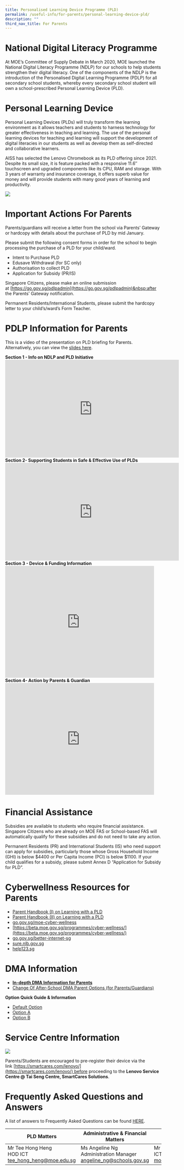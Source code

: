 ```yaml
---
title: Personalised Learning Device Programme (PLD)
permalink: /useful-info/for-parents/personal-learning-device-pld/
description: ""
third_nav_title: For Parents
---
```

# **National Digital Literacy Programme**<br>
At MOE’s Committee of Supply Debate in March 2020, MOE launched the National Digital Literacy Programme (NDLP) for our schools to help students strengthen their digital literacy. One of the components of the NDLP is the introduction of the Personalised Digital Learning Programme (PDLP) for all secondary school students, whereby every secondary school student will own a school-prescribed Personal Learning Device (PLD).

# **Personal Learning Device**<br>
Personal Learning Devices (PLDs) will truly transform the learning environment as it allows teachers and students to harness technology for greater effectiveness in teaching and learning. The use of the personal learning devices for teaching and learning will support the development of digital literacies in our students as well as develop them as self-directed and collaborative learners.

AISS has selected the Lenovo Chromebook as its PLD offering since 2021. Despite its small size, it is feature packed with a responsive 11.6″ touchscreen and upgraded components like its CPU, RAM and storage. With 3 years of warranty and insurance coverage, it offers superb value for money and will provide students with many good years of learning and productivity.

![](/images/Chromebook%20Gen3%20Enhanced%20photo.jpg)

# **Important Actions For Parents**<br>
Parents/guardians will receive a letter from the school via Parents’ Gateway or hardcopy with details about the purchase of PLD by mid January.

Please submit the following consent forms in order for the school to begin processing the purchase of a PLD for your child/ward.

*   Intent to Purchase PLD
*   Edusave Withdrawal (for SC only)
*   Authorisation to collect PLD
*   Application for Subsidy (PR/IS)

Singapore Citizens, please make an online submission at&nbsp;[https://go.gov.sg/pdlpadmin](https://go.gov.sg/pdlpadmin)&nbsp;after the Parents’ Gateway notification.

Permanent Residents/International Students, please submit the hardcopy letter to your child’s/ward’s Form Teacher.

# **PDLP Information for Parents**<br>
This is a video of the presentation on PLD briefing for Parents.<br>
Alternatively, you can view the <a target="_blank" href="https://drive.google.com/file/d/12s-gpXIkL6Y8yBPUK7e79ihU2tPgLqaw/view?usp=share_link">slides here</a>.
<br>

**Section 1 - Info on NDLP and PLD Initiative**<br><iframe width="560" height="315" src="https://www.youtube.com/embed/2eOWS0VKLKc" title="YouTube video player" frameborder="0" allow="accelerometer; autoplay; clipboard-write; encrypted-media; gyroscope; picture-in-picture; web-share" allowfullscreen></iframe><br>
**Section 2- Supporting Students in Safe & Effective Use of PLDs**<br><iframe width="560" height="315" src="https://www.youtube.com/embed/Baf9R2yAQlA" title="YouTube video player" frameborder="0" allow="accelerometer; autoplay; clipboard-write; encrypted-media; gyroscope; picture-in-picture; web-share" allowfullscreen></iframe><br>
**Section 3 - Device & Funding Information**<br><iframe allowfullscreen="" frameborder="0" src="https://www.youtube.com/embed/hjn5_yOc5QI?wmode=transparent" height="360" width="480"></iframe><br>
**Section 4- Action by Parents & Guardian**<br><iframe allowfullscreen="" frameborder="0" src="https://www.youtube.com/embed/uKR5DfvwNLk?wmode=transparent" height="360" width="480"></iframe>

# **Financial Assistance**<br>
Subsidies are available to students who require financial assistance. Singapore Citizens who are already on MOE FAS or School-based FAS will automatically qualify for these subsidies and do not need to take any action.

Permanent Residents (PR) and International Students (IS) who need support can apply for subsidies, particularly those whose Gross Household Income (GHI) is below $4400 or Per Capita Income (PCI) is below $1100. If your child qualifies for a subsidy, please submit Annex D “Application for Subsidy for PLD”.

# **Cyberwellness Resources for Parents**<br>
*   [Parent Handbook (I) on Learning with a PLD](https://drive.google.com/file/d/1L5SpJIQo_ZWZrxjJK1vMtL9in7KXtqxm/view?usp=share_link)
*   [Parent Handbook (II) on Learning with a PLD](https://drive.google.com/file/d/13C3U3ySji5W9-j9fSsKggEqEkQuG6wbQ/view?usp=share_link)
*   [go.gov.sg/moe-cyber-wellness](https://go.gov.sg/moe-cyber-wellness)
*   [https://beta.moe.gov.sg/programmes/cyber-wellness/](https://beta.moe.gov.sg/programmes/cyber-wellness/)
*   [go.gov.sg/better-internet-sg](https://www.betterinternet.sg/Resources/Resources-Listing?topic=everything&persona=parents)
*   [sure.nlb.gov.sg](https://sure.nlb.gov.sg/)
*   [help123.sg](https://www.help123.sg/)

# **DMA Information**<br>
*   **[In-depth DMA Information for Parents](https://drive.google.com/file/d/1azH-ggesSi9RcYhDmhPOzTCgRdhAl2Ci/view?usp=share_link)**
*   [Change Of After-School DMA Parent Options (for Parents/Guardians)](https://form.gov.sg/6143ec0c70054d0012da2b0f)

**Option Quick Guide & Information**  

*   [Default Option](https://ahmadibrahimsec-moe-edu-sg-admin.cwp.sg/qql/slot/u529/2022/School%20Matters/PLD/PORC4%20-%20DMA%20Parent%20Guide%20for%20Default%20Option%20Chrome%20Devices_2%20Sep%2021.pdf)
*   [Option A](https://ahmadibrahimsec-moe-edu-sg-admin.cwp.sg/qql/slot/u529/2022/School%20Matters/PLD/PORC5%20-%20DMA%20Parent%20Guide%20for%20Option%20A%20Chrome%20Devices_2%20Sep%2021.pdf)
*   [Option B](https://ahmadibrahimsec-moe-edu-sg-admin.cwp.sg/qql/slot/u529/2022/School%20Matters/PLD/PORC6%20-%20DMA%20Parent%20Guide%20for%20Option%20B%20Chrome%20Devices_2%20Sep%2021.pdf)

# **Service Centre Information**<br>
![](/images/Lenovo%20Service%20Centre%20at%20Tai%20Seng.jpg)

Parents/Students are encouraged to pre-register their device via the link [https://smartcares.com/lenovo/](https://smartcares.com/lenovo/) before proceeding to the **Lenovo Service Centre @ Tai Seng Centre, SmartCares Solutions**.

# **Frequently Asked Questions and Answers**<br>
A list of answers to Frequently Asked Questions can be found <a href="https://sites.google.com/moe.edu.sg/ndlp-aiss/pld-faqs" target="_blank">HERE</a>.


| PLD Matters | Administrative & Financial Matters | DMA Matters|
| -------- | -------- | -------- |
| Mr Tee Hong Heng<br>HOD ICT<br>[tee\_hong\_heng@moe.edu.sg](mailto:tee_hong_heng@moe.edu.sg)    | Ms Angeline Ng<br>Administration Manager<br>[angeline\_ng@schools.gov.sg](mailto:angeline_ng@schools.gov.sg)  | Mr Mohammad Hafiz<br>ICT Associate<br>[mohammad\_hafiz\_hairuddin@moe.edu.sg](mailto:mohammad_hafiz_hairuddin@moe.edu.sg)    |
